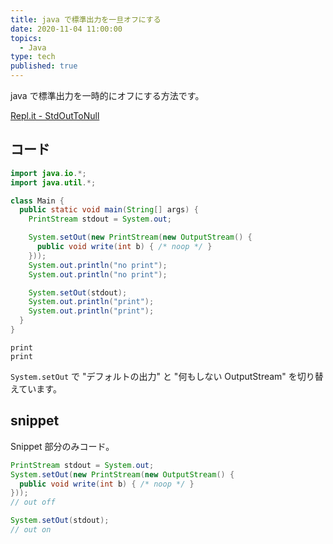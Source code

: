 ```yaml
---
title: java で標準出力を一旦オフにする
date: 2020-11-04 11:00:00
topics:
  - Java
type: tech
published: true
---
```


java で標準出力を一時的にオフにする方法です。

[Repl\.it \- StdOutToNull](https://repl.it/@anozon/StdOutToNull#Main.java)

## コード

```java
import java.io.*;
import java.util.*;

class Main {
  public static void main(String[] args) {
    PrintStream stdout = System.out;

    System.setOut(new PrintStream(new OutputStream() {
      public void write(int b) { /* noop */ }
    }));
    System.out.println("no print");
    System.out.println("no print");

    System.setOut(stdout);
    System.out.println("print");
    System.out.println("print");
  }
}
```

```shell
print
print
```

`System.setOut` で "デフォルトの出力" と "何もしない OutputStream" を切り替えています。

## snippet

Snippet 部分のみコード。

```java
PrintStream stdout = System.out;
System.setOut(new PrintStream(new OutputStream() {
  public void write(int b) { /* noop */ }
}));
// out off

System.setOut(stdout);
// out on
```
